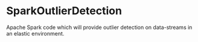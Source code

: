 # SparkOutlierDetection
Apache Spark code which will provide outlier detection on data-streams in an elastic environment.
